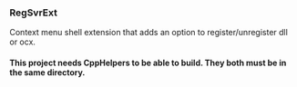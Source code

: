 ### RegSvrExt

Context menu shell extension that adds an option to register/unregister dll or ocx.

#### This project needs CppHelpers to be able to build. They both must be in the same directory.
